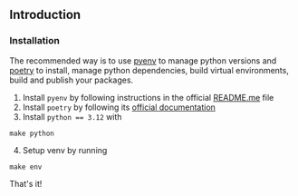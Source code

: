 ## Introduction

### Installation

The recommended way is to use [pyenv](https://github.com/pyenv/pyenv) to manage python versions and [poetry](https://python-poetry.org/docs/) to install, manage python dependencies, build virtual environments, build and publish your packages.

1. Install `pyenv` by following instructions in the official [README.me](https://github.com/pyenv/pyenv/blob/master/README.md) file
2. Install `poetry` by following its [official documentation](https://python-poetry.org/docs/#installation)
3. Install `python == 3.12` with 
```shell
make python
```
4. Setup venv by running
```shell
make env
```
That's it!
